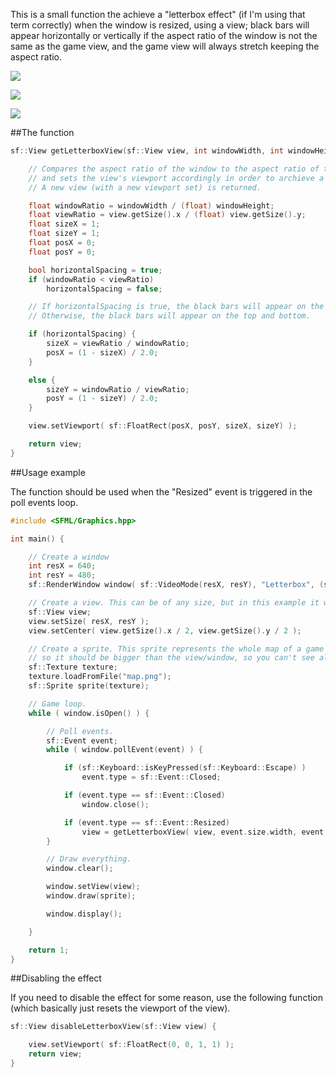 This is a small function the achieve a "letterbox effect" (if I'm using that term correctly) when the window is resized, using a view; black bars will appear horizontally or vertically if the aspect ratio of the window is not the same as the game view, and the game view will always stretch keeping the aspect ratio.

![](http://i.imgur.com/AGVNlMX.png?1)

![](http://i.imgur.com/r86WeBf.png?1)

![](http://i.imgur.com/oO7kbkz.png?1)

##The function

```cpp
sf::View getLetterboxView(sf::View view, int windowWidth, int windowHeight) {

    // Compares the aspect ratio of the window to the aspect ratio of the view,
    // and sets the view's viewport accordingly in order to archieve a letterbox effect.
    // A new view (with a new viewport set) is returned.

    float windowRatio = windowWidth / (float) windowHeight;
    float viewRatio = view.getSize().x / (float) view.getSize().y;
    float sizeX = 1;
    float sizeY = 1;
    float posX = 0;
    float posY = 0;

    bool horizontalSpacing = true;
    if (windowRatio < viewRatio)
        horizontalSpacing = false;

    // If horizontalSpacing is true, the black bars will appear on the left and right side.
    // Otherwise, the black bars will appear on the top and bottom.

    if (horizontalSpacing) {
        sizeX = viewRatio / windowRatio;
        posX = (1 - sizeX) / 2.0;
    }

    else {
        sizeY = windowRatio / viewRatio;
        posY = (1 - sizeY) / 2.0;
    }

    view.setViewport( sf::FloatRect(posX, posY, sizeX, sizeY) );

    return view;
}
```

##Usage example

The function should be used when the "Resized" event is triggered in the poll events loop.

```cpp
#include <SFML/Graphics.hpp>

int main() {

    // Create a window
    int resX = 640;
    int resY = 480;
    sf::RenderWindow window( sf::VideoMode(resX, resY), "Letterbox", (sf::Style::Resize + sf::Style::Close) );

    // Create a view. This can be of any size, but in this example it will be the same size as the window.
    sf::View view;
    view.setSize( resX, resY );
    view.setCenter( view.getSize().x / 2, view.getSize().y / 2 );

    // Create a sprite. This sprite represents the whole map of a game in this example,
    // so it should be bigger than the view/window, so you can't see all of it on screen.
    sf::Texture texture;
    texture.loadFromFile("map.png");
    sf::Sprite sprite(texture);

    // Game loop.
    while ( window.isOpen() ) {

        // Poll events.
        sf::Event event;
        while ( window.pollEvent(event) ) {

            if (sf::Keyboard::isKeyPressed(sf::Keyboard::Escape) )
                event.type = sf::Event::Closed;

            if (event.type == sf::Event::Closed)
                window.close();

            if (event.type == sf::Event::Resized)
                view = getLetterboxView( view, event.size.width, event.size.height );
        }

        // Draw everything.
        window.clear();

        window.setView(view); 
        window.draw(sprite);

        window.display();

    }

    return 1;
}
```

##Disabling the effect

If you need to disable the effect for some reason, use the following function (which basically just resets the viewport of the view).

```cpp
sf::View disableLetterboxView(sf::View view) {

    view.setViewport( sf::FloatRect(0, 0, 1, 1) );
    return view;
}
```
